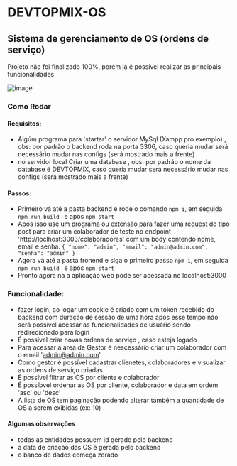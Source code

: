 # DEVTOPMIX-OS

## Sistema de gerenciamento de OS (ordens de serviço)

Projeto não foi finalizado 100%, porém já é possível realizar as principais funcionalidades

![image](https://user-images.githubusercontent.com/65303066/189224143-026b438e-8b4e-4d3c-be50-b917bdf7c788.png)


### Como Rodar

#### Requisitos:

* Algúm programa para 'startar' o servidor MySql (Xampp pro exemplo) , obs: por padrão o backend roda na porta 3306, caso queria mudar será necessário mudar nas configs (será mostrado mais a frente)
* no servidor local Criar uma database , obs: por padrão o nome da database é DEVTOPMIX, caso queria mudar será necessário mudar nas configs (será mostrado mais a frente)


#### Passos: 

* Primeiro vá até a pasta backend e rode o comando ``` npm i ```, em seguida ``` npm run build  ``` e após ``` npm start ```
* Após isso use um programa ou extensão para fazer uma request do tipo post para criar um colaborador de teste no endpoint 'http://loclhost:3003/colaboradores' com um body contendo nome, email e senha.  ``` {
"nome": "admin",
"email": "admin@admin.com",
"senha": "admin"
} ```
* Agora vá até a pasta fronend e siga o primeiro passo  ``` npm i ```, em seguida ``` npm run build  ``` e após ``` npm start ```
* Pronto agora na a aplicação web pode ser acessada no localhost:3000

### Funcionalidade:

* fazer login, ao logar um cookie é criado com um token recebido do backend com duração de sessão de uma hora após esse tempo não será possível acessar as funcionalidades de usuário sendo redirecionado para login
* É possível criar novas ordens de serviço , caso esteja logado
* Para acessar a área de Gestor é nescessário criar um colaborador com o email 'admin@admin.com'
* Como gestor é possível cadastrar clienetes, colaboradores e visualizar as ordens de serviço criadas
* É possível filtrar as OS por cliente e colaborador
* É possíbvel ordenar as OS por cliente, colaborador e data em ordem 'asc' ou 'desc'
* A lista de OS tem paginação podendo alterar também a quantidade de OS a serem exibidas (ex: 10)

#### Algumas observações

* todas as entidades possuem id gerado pelo backend
* a data de criação das OS é gerada pelo backend
* o banco de dados começa zerado
